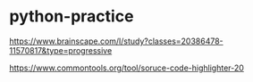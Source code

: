# python-practice

https://www.brainscape.com/l/study?classes=20386478-11570817&type=progressive

https://www.commontools.org/tool/soruce-code-highlighter-20